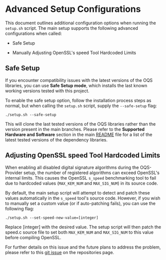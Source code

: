 # Advanced Setup Configurations
This document outlines additional configuration options when running the `setup.sh` script. The main setup supports the following advanced configurations when called:

- Safe Setup

- Manually Adjusting OpenSSL's speed Tool Hardcoded Limits

## Safe Setup
If you encounter compatibility issues with the latest versions of the OQS libraries, you can use **Safe Setup mode**, which installs the last known working versions tested with this project.

To enable the safe setup option, follow the installation process steps as normal, but when calling the `setup.sh` script, supply the `--safe-setup` flag:

```
./setup.sh --safe-setup
```

This will clone the last tested versions of the OQS libraries rather than the version present in the main branches. Please refer to the **Supported Hardware and Software** section in the main [README](../README.md) file for a list of the latest tested versions of the dependency libraries.

## Adjusting OpenSSL speed Tool Hardcoded Limits
When enabling all disabled digital signature algorithms during the OQS-Provider setup, the number of registered algorithms can exceed OpenSSL's internal limits. This causes the OpenSSL `s_speed` benchmarking tool to fail due to hardcoded values (`MAX_KEM_NUM` and `MAX_SIG_NUM`) in its source code.

By default, the main setup script will attempt to detect and patch these values automatically in the `s_speed` tool's source code. However, if you wish to manually set a custom value (or if auto-patching fails), you can use the following flag:

```
./setup.sh --set-speed-new-value=[integer]
```

Replace [integer] with the desired value. The setup script will then patch the speed.c source file to set both `MAX_KEM_NUM` and `MAX_SIG_NUM` to this value before compiling OpenSSL.

For further details on this issue and the future plans to address the problem, please refer to this [git issue](https://github.com/crt26/pqc-evaluation-tools/issues/25) on the repositories page.